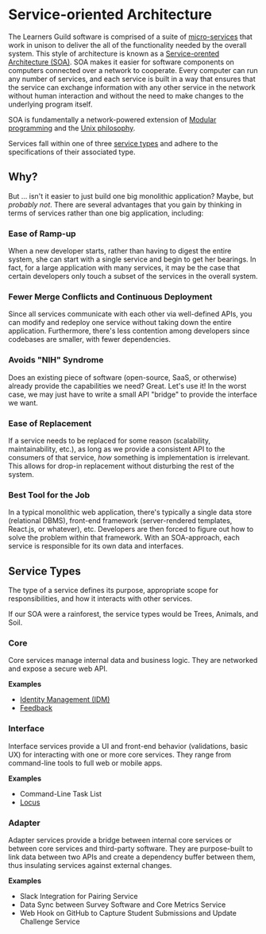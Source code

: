 # Service-oriented Architecture

The Learners Guild software is comprised of a suite of [micro-services][microservices-wikipedia] that work in unison to deliver the all of the functionality needed by the overall system. This style of architecture is known as a [Service-orented Architecture (SOA)][soa-wikipedia]. SOA makes it easier for software components on computers connected over a network to cooperate. Every computer can run any number of services, and each service is built in a way that ensures that the service can exchange information with any other service in the network without human interaction and without the need to make changes to the underlying program itself.

SOA is fundamentally a network-powered extension of [Modular programming][modular-programming-wikipedia] and the [Unix philosophy][unix-philosophy-wikipedia].

Services fall within one of three [service types](#service-types) and adhere to the specifications of their associated type.

## Why?

But ... isn't it easier to just build one big monolithic application? Maybe, but *probably not*. There are several advantages that you gain by thinking in terms of services rather than one big application, including:

### Ease of Ramp-up

When a new developer starts, rather than having to digest the entire system, she can start with a single service and begin to get her bearings. In fact, for a large application with many services, it may be the case that certain developers only touch a subset of the services in the overall system.

### Fewer Merge Conflicts and Continuous Deployment

Since all services communicate with each other via well-defined APIs, you can modify and redeploy one service without taking down the entire application. Furthermore, there's less contention among developers since codebases are smaller, with fewer dependencies.

### Avoids "NIH" Syndrome

Does an existing piece of software (open-source, SaaS, or otherwise) already provide the capabilities we need? Great. Let's use it! In the worst case, we may just have to write a small API "bridge" to provide the interface we want.

### Ease of Replacement

If a service needs to be replaced for some reason (scalability, maintainability, etc.), as long as we provide a consistent API to the consumers of that service, *how* something is implementation is irrelevant. This allows for drop-in replacement without disturbing the rest of the system.

### Best Tool for the Job

In a typical monolithic web application, there's typically a single data store (relational DBMS), front-end framework (server-rendered templates, React.js, or whatever), etc. Developers are then forced to figure out how to solve the problem within that framework. With an SOA-approach, each service is responsible for its own data and interfaces.

## Service Types

The type of a service defines its purpose, appropriate scope for responsibilities, and how it interacts with other services.

If our SOA were a rainforest, the service types would be Trees, Animals, and Soil.

### Core

Core services manage internal data and business logic. They are networked and expose a secure web API.

**Examples**

- [Identity Management (IDM)][identity-management-service]
- [Feedback][feedback-service]

### Interface

Interface services provide a UI and front-end behavior (validations, basic UX) for interacting with one or more core services. They range from command-line tools to full web or mobile apps.

**Examples**

- Command-Line Task List
- [Locus][locus-service]

### Adapter

Adapter services provide a bridge between internal core services or between core services and third-party software. They are purpose-built to link data between two APIs and create a dependency buffer between them, thus insulating services against external changes.

**Examples**

- Slack Integration for Pairing Service
- Data Sync between Survey Software and Core Metrics Service
- Web Hook on GitHub to Capture Student Submissions and Update Challenge Service



<!-- references -->

[soa-wikipedia]:https://en.wikipedia.org/wiki/Service-oriented_architecture
[modular-programming-wikipedia]:https://en.wikipedia.org/wiki/Modular_programming
[unix-philosophy-wikipedia]:https://en.wikipedia.org/wiki/Unix_philosophy
[microservices-wikipedia]:https://en.wikipedia.org/wiki/Microservices
[locus-service]:../services/locus.md
[identity-management-service]:../services/identity-management.md
[feedback-service]:../services/feedback.md
